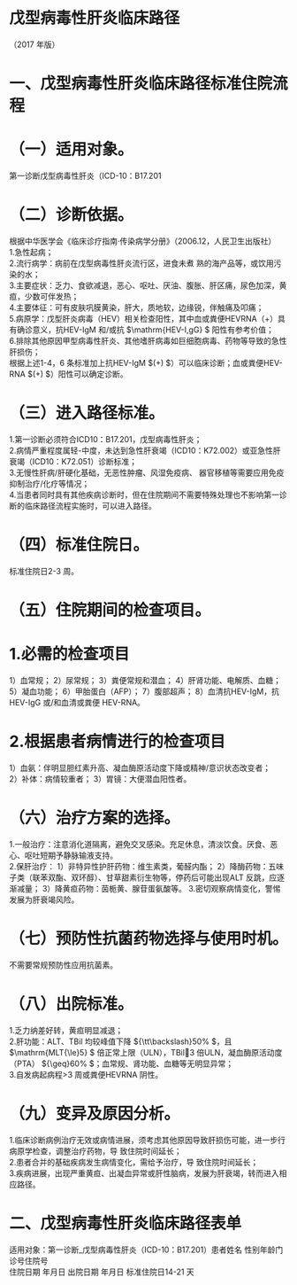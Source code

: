 # 戊型病毒性肝炎临床路径  
（2017 年版）  
# 一、戊型病毒性肝炎临床路径标准住院流程  
# （一）适用对象。  
第一诊断戊型病毒性肝炎（ICD-10：B17.201  
# （二）诊断依据。  
根据中华医学会《临床诊疗指南·传染病学分册》（2006.12，人民卫生出版社）  
1.急性起病；  
2.流行病学：病前在戊型病毒性肝炎流行区，进食未煮 熟的海产品等，或饮用污染的水；  
3.主要症状：乏力、食欲减退，恶心、呕吐、厌油、腹胀、肝区痛，尿色加深，黄疸，少数可伴发热；  
4.主要体征：可有皮肤巩膜黄染，肝大，质地软，边缘锐，伴触痛及叩痛；  
5.病原学：戊型肝炎病毒（HEV）相关检查阳性，其中血或粪便HEVRNA（+）具有确诊意义，抗HEV-IgM 和/或抗 $\mathrm{HEV-I\,gG} $ 阳性有参考价值；  
6.排除其他原因甲型病毒性肝炎、其他嗜肝病毒如巨细胞病毒、药物等导致的急性肝损伤；  
根据上述1-4，6 条标准加上抗HEV-IgM $(+) $）可以临床诊断；血或粪便HEV-RNA $(+) $）阳性可以确定诊断。  
# （三）进入路径标准。  
1.第一诊断必须符合ICD10：B17.201，戊型病毒性肝炎；  
2.病情严重程度属轻-中度，未达到急性肝衰竭（ICD10：K72.002）或亚急性肝衰竭（ICD10：K72.051）诊断标准；  
3.无慢性肝病/肝硬化基础，无恶性肿瘤、风湿免疫病、 器官移植等需要应用免疫抑制治疗/化疗等情况；  
4.当患者同时具有其他疾病诊断时，但在住院期间不需要特殊处理也不影响第一诊断的临床路径流程实施时，可以进入路径。  
# （四）标准住院日。  
标准住院日2-3 周。  
# （五）住院期间的检查项目。  
# 1.必需的检查项目  
1）血常规； 2）尿常规； 3）粪便常规和潜血； 4）肝肾功能、电解质、血糖； 5）凝血功能； 6）甲胎蛋白（AFP）； 7）腹部超声； 8）血清抗HEV-IgM，抗HEV-IgG 或/和血清或粪便 HEV-RNA。  
# 2.根据患者病情进行的检查项目  
1）血氨：伴明显胆红素升高、凝血酶原活动度下降或精神/意识状态改变者；  
2）补体：病情较重者； 3）胃镜：大便潜血阳性者。  
# （六）治疗方案的选择。  
1.一般治疗：注意消化道隔离，避免交叉感染。充足休息，清淡饮食。厌食、恶心、呕吐短期予静脉输液支持。  
2.保肝治疗： 1）非特异性护肝药物：维生素类，葡醛内酯； 2）降酶药物：五味子类（联苯双酯、双环醇）、甘草甜素衍生物等，停药后可能出现ALT 反跳，应逐渐减量； 3）降黄疸药物：茵栀黄、腺苷蛋氨酸等。 3.密切观察病情变化，警惕发展为肝衰竭风险。  
# （七）预防性抗菌药物选择与使用时机。  
不需要常规预防性应用抗菌素。  
# （八）出院标准。  
1.乏力纳差好转，黄疸明显减退；  
2.肝功能：ALT、TBil 均较峰值下降 ${\tt\backslash}50\% $，且 $\mathrm{MLT{\le}5} $ 倍正常上限（ULN），TBil3 倍ULN，凝血酶原活动度（PTA） ${\geq}60\% $；血常规、肾功能、血糖等无明显异常；  
3.自发病起病程>3 周或粪便HEVRNA 阴性。  
# （九）变异及原因分析。  
1.临床诊断病例治疗无效或病情进展，须考虑其他原因导致肝损伤可能，进一步行病原学检查，调整治疗药物，导 致住院时间延长；  
2.患者合并的基础疾病发生病情变化，需给予治疗，导 致住院时间延长；  
3.疾病进展，出现严重黄疸、出凝血异常或肝性脑病，发展为肝衰竭，转而进入相应路径。  
# 二、戊型病毒性肝炎临床路径表单  
适用对象：第一诊断_戊型病毒性肝炎（ICD-10：B17.201）患者姓名  性别年龄门诊号住院号  
住院日期  年月日   出院日期  年月日  标准住院日14-21 天  

